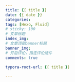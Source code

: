 ```yaml
---
title: {{ title }}
date: {{ date }}
categories:
tags: [Hexo, Fluid]
# sticky: 100
# 文章标题
index_img:
# 文章顶部banner标题 
banner_img:
# 开启评论，指定评论插件
comments: true

typora-root-url: {{ title }}

---
```












[//]:#(设置表格整体居中显示)
<style>
    table
    {
        margin: auto;
        font-size: 80%;
    }
</style>


